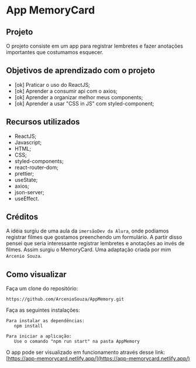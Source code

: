 # App MemoryCard

## Projeto

O projeto consiste em um app para registrar lembretes e fazer anotações importantes que costumamos esquecer.

## Objetivos de aprendizado com o projeto

 - [ok] Praticar o uso do ReactJS;
 - [ok] Aprender a consumir api com o axios;
 - [ok] Aprender a organizar melhor meus components;
 - [ok] Aprender a usar "CSS in JS" com styled-component;

 ## Recursos utilizados

 - ReactJS;
 - Javascript;
 - HTML;
 - CSS;
 - styled-components;
 - react-router-dom;
 - prettier;
 - useState;
 - axios;
 - json-server;
 - useEffect.

## Créditos

A idéia surgiu de uma aula da `imersãoDev da Alura`, onde podiamos registrar filmes que gostamos preenchendo um formulário.
A partir disso pensei que seria interessante registrar lembretes e anotações ao invés de filmes.
Assim surgiu o MemoryCard.
Uma adaptação criada por mim `Arcenio Souza`.

## Como visualizar

Faça um clone do repositório:
```
https://github.com/ArcenioSouza/AppMemory.git
```

Faça as seguintes instalações:
```
Para instalar as dependências: 
   npm install

Para iniciar a aplicação:
   Use o comando "npm run start" na pasta AppMemory
```
O app pode ser visualizado em funcionamento através desse link:
[https://app-memorycard.netlify.app/](https://app-memorycard.netlify.app/)